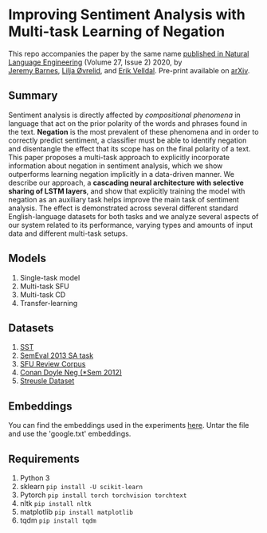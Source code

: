 # Improving Sentiment Analysis with Multi-task Learning of Negation

This repo accompanies the paper by the same name [published in Natural Language Engineering](https://www.cambridge.org/core/journals/natural-language-engineering/article/abs/improving-sentiment-analysis-with-multitask-learning-of-negation/14EF2B829EC4B8EC29E7C0C5C77B95B0) (Volume 27, Issue 2) 2020, by  
[Jeremy Barnes](jeremycb@ifi.uio.no), [Lilja Øvrelid](liljao@ifi.uio.no), and [Erik Velldal](erikve@ifi.uio.no). Pre-print available on [arXiv](https://arxiv.org/abs/1906.07610).

## Summary 
Sentiment analysis is directly affected by _compositional phenomena_ in language that act on the prior polarity of the words and phrases found in the text. __Negation__ is the most prevalent of these phenomena and in order to correctly predict sentiment, a classifier must be able to identify negation and disentangle the effect that its scope has on the final polarity of a text. This paper proposes a multi-task approach to explicitly incorporate information about negation in sentiment analysis, which we show outperforms learning negation implicitly in a data-driven manner. We describe our approach, a __cascading neural architecture with selective sharing of LSTM layers__, and show that explicitly training the model with negation as an auxiliary task helps improve the main task of sentiment analysis. The effect is demonstrated across several different standard English-language datasets for both tasks and we analyze several aspects of our system related to its performance, varying types and amounts of input data and different multi-task setups.

## Models
1. Single-task model
2. Multi-task SFU
3. Multi-task CD
4. Transfer-learning

## Datasets
1. [SST](https://nlp.stanford.edu/sentiment/treebank.html)
2. [SemEval 2013 SA task](https://www.cs.york.ac.uk/semeval-2013/task2/)
3. [SFU Review Corpus](https://www.sfu.ca/~mtaboada/SFU_Review_Corpus.html)
4. [Conan Doyle Neg (\*Sem 2012)](https://www.clips.uantwerpen.be/sem2012-st-neg/)
5. [Streusle Dataset](https://github.com/nert-nlp/streusle)

## Embeddings
You can find the embeddings used in the experiments [here](https://drive.google.com/open?id=1GpyF2h0j8K5TKT7y7Aj0OyPgpFc8pMNS). Untar the file and use the 'google.txt' embeddings.

## Requirements

1. Python 3
2. sklearn  ```pip install -U scikit-learn```
3. Pytorch ```pip install torch torchvision torchtext```
4. nltk ```pip install nltk```
5. matplotlib ```pip install matplotlib```
6. tqdm ```pip install tqdm```

